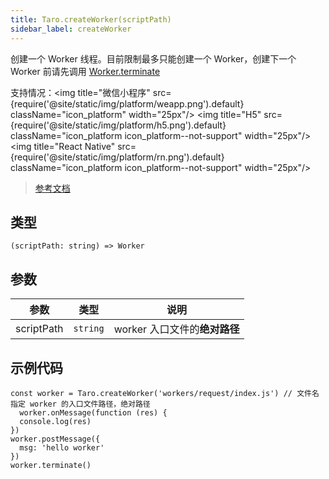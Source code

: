 ```yaml
---
title: Taro.createWorker(scriptPath)
sidebar_label: createWorker
---
```


创建一个 Worker 线程。目前限制最多只能创建一个 Worker，创建下一个 Worker 前请先调用 [Worker.terminate](/docs/apis/worker/Worker#terminate)

支持情况：<img title="微信小程序" src={require('@site/static/img/platform/weapp.png').default} className="icon_platform" width="25px"/> <img title="H5" src={require('@site/static/img/platform/h5.png').default} className="icon_platform icon_platform--not-support" width="25px"/> <img title="React Native" src={require('@site/static/img/platform/rn.png').default} className="icon_platform icon_platform--not-support" width="25px"/>

> [参考文档](https://developers.weixin.qq.com/miniprogram/dev/api/worker/wx.createWorker.html)

## 类型

```tsx
(scriptPath: string) => Worker
```

## 参数

| 参数 | 类型 | 说明 |
| --- | --- | --- |
| scriptPath | `string` | worker 入口文件的**绝对路径** |

## 示例代码

```tsx
const worker = Taro.createWorker('workers/request/index.js') // 文件名指定 worker 的入口文件路径，绝对路径
  worker.onMessage(function (res) {
  console.log(res)
})
worker.postMessage({
  msg: 'hello worker'
})
worker.terminate()
```
